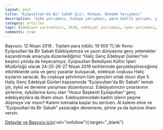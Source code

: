 ```yaml
---
layout: post
title: "Eyüpsultan'da Bir Sabah Şiir, Hikaye, Deneme Yarışması"
description: "öykü yarışması, hikaye yarışması, para ödüllü yarışma, şiir yarışması, deneme yarışması"
category: articles
tags: [edebiyat yarismalari, 2019, edebiyat yarismasi, oyku yarismasi, hikaye yarismasi, siir yarismasi, deneme yarismasi]
comments: true
---
```


Başvuru: 12 Nisan 2019 . Toplam para ödülü: 19 500 TL'dir
Konu: Eyüpsultan'da Bir Sabah
Edebiyatımıza ve yazın dünyasına genç yetenekler kazandırmak amacıyla düzenlediğimiz “Haliç Genç Edebiyat Günleri”nin beşinci yılında da heyecanlıyız. Eyüpsultan Belediyesi Kültür İşleri Müdürlüğü olarak 24-25-26-27 Nisan 2019 tarihlerinde gerçekleştireceğimiz etkinliklerde usta ve genç yazarlar buluşacak, edebiyat coşkusu Haliç kıyılarını saracak. Bu coşkuya şehrimizin tüm gençleri ortak olsun diye 5. Haliç Genç Edebiyat Günleri kapsamında “Eyüpsultan'da Bir Sabah” temalı şiir, öykü ve deneme yarışması düzenliyoruz. Edebiyatımızın çınarlarının şiirlerine, öykülerine konu olan “Huzur Başkenti Eyüspultan” genç edebiyatçılara da ilham olsun. Edebiyatımızdaki kadim izlerin peşine düşmeye var mısın? Kalemi tutmakla başlar bu serüven. Al kalemi eline ve “Eyüpsultan'da Bir Sabah” yazacağın denemene, şiirine ya da öyküne ilham versin.

[Detaylar ve Başvuru için](https://kultursanat.eyupsultan.bel.tr/tr/eyupkultursanat/news/eyupsultanda-bir-sabah-siir-hikaye-deneme-yar/14724?utm_source=edebiyatyarismalari.com&utm_medium=affiliate){:rel="nofollow"}{:target="_blank"}